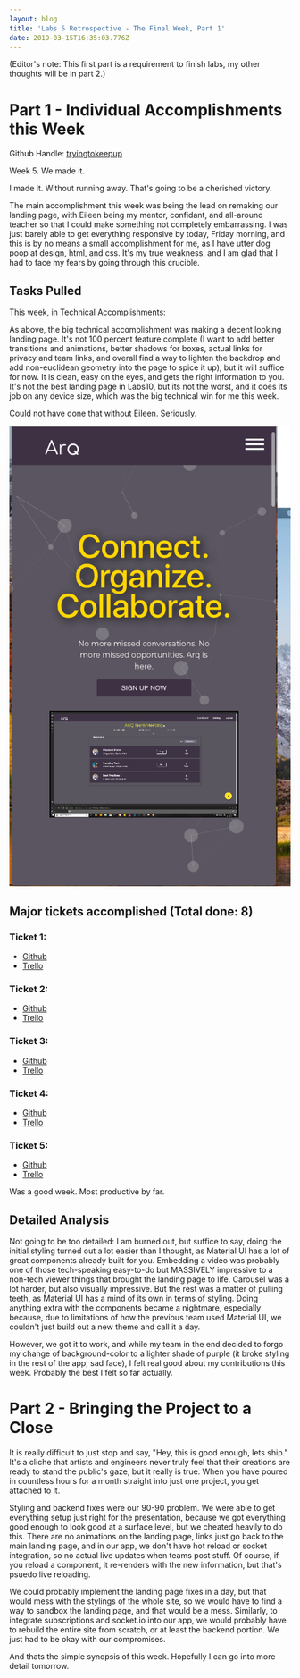 ```yaml
---
layout: blog
title: 'Labs 5 Retrospective - The Final Week, Part 1'
date: 2019-03-15T16:35:03.776Z
---
```

(Editor's note: This first part is a requirement to finish labs, my other thoughts will be in part 2.)

# Part 1 - Individual Accomplishments this Week

Github Handle: [tryingtokeepup](https://github.com/tryingtokeepup)

Week 5. We made it. 

I made it. Without running away. That's going to be a cherished victory.

The main accomplishment this week was being the lead on remaking our landing page, with Eileen being my mentor, confidant, and all-around teacher so that I could make something not completely embarrassing. I was just barely able to get everything responsive by today, Friday morning, and this is by no means a small accomplishment for me, as I have utter dog poop at design, html, and css. It's my true weakness, and I am glad that I had to face my fears by going through this crucible. 

## Tasks Pulled

This week, in Technical Accomplishments:

As above, the big technical accomplishment was making a decent looking landing page. It's not 100 percent feature complete (I want to add better transitions and animations, better shadows for boxes, actual links for privacy and team links, and overall find a way to lighten the backdrop and add non-euclidean geometry into the page to spice it up), but it will suffice for now. It is clean, easy on the eyes, and gets the right information to you. It's not the best landing page in Labs10, but its not the worst, and it does its job on any device size, which was the big technical win for me this week.

Could not have done that without Eileen. Seriously. 



![](../assets/we_did_it_reddit.png)

## Major tickets accomplished (Total done: 8)

### Ticket 1:

* [Github](https://github.com/Lambda-School-Labs/labs-team-home/pull/413)
* [Trello](https://trello.com/c/QW8mvUpD/85-testing-and-fixing-folder-functions-from-last-week)

### Ticket 2: 

* [Github](https://github.com/Lambda-School-Labs/labs-team-home/pull/422)
* [Trello](https://trello.com/c/QW8mvUpD/85-testing-and-fixing-folder-functions-from-last-week)

### Ticket 3: 
* [Github](https://github.com/Lambda-School-Labs/labs-team-home/pull/440)
* [Trello](https://trello.com/c/QW8mvUpD/85-testing-and-fixing-folder-functions-from-last-week)

### Ticket 4: 
* [Github](https://github.com/Lambda-School-Labs/labs-team-home/pull/443)
* [Trello](https://trello.com/c/QW8mvUpD/85-testing-and-fixing-folder-functions-from-last-week)

### Ticket 5: 

* [Github](https://github.com/Lambda-School-Labs/labs-team-home/pull/447)
* [Trello](https://trello.com/c/QW8mvUpD/85-testing-and-fixing-folder-functions-from-last-week)

Was a good week. Most productive by far.

## Detailed Analysis

Not going to be too detailed: I am burned out, but suffice to say, doing the initial styling turned out a lot easier than I thought, as Material UI has a lot of great components already built for you. Embedding a video was probably one of those tech-speaking easy-to-do but MASSIVELY impressive to a non-tech viewer things that brought the landing page to life. Carousel was a lot harder, but also visually impressive. But the rest was a matter of pulling teeth, as Material UI has a mind of its own in terms of styling. Doing anything extra with the components became a nightmare, especially because, due to limitations of how the previous team used Material UI, we couldn't just build out a new theme and call it a day.

However, we got it to work, and while my team in the end decided to forgo my change of background-color to a lighter shade of purple (it broke styling in the rest of the app, sad face), I felt real good about my contributions this week. Probably the best I felt so far actually. 

# Part 2 - Bringing the Project to a Close

It is really difficult to just stop and say, "Hey, this is good enough, lets ship." It's a cliche that artists and engineers never truly feel that their creations are ready to stand the public's gaze, but it really is true. When you have poured in countless hours for a month straight into just one project, you get attached to it.

Styling and backend fixes were our 90-90 problem. We were able to get everything setup just right for the presentation, because we got everything good enough to look good at a surface level, but we cheated heavily to do this. There are no animations on the landing page, links just go back to the main landing page, and in our app, we don't have hot reload or socket integration, so no actual live updates when teams post stuff. Of course, if you reload a component, it re-renders with the new information, but that's psuedo live reloading. 

We could probably implement the landing page fixes in a day, but that would mess with the stylings of the whole site, so we would have to find a way to sandbox the landing page, and that would be a mess. Similarly, to integrate subscriptions and socket.io into our app, we would probably have to rebuild the entire site from scratch, or at least the backend portion. We just had to be okay with our compromises.

And thats the simple synopsis of this week. Hopefully I can go into more detail tomorrow.
